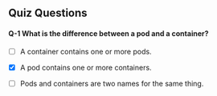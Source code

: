 ## Quiz Questions


#### Q-1 What is the difference between a pod and a container?

- [ ] A container contains one or more pods.
- [x] A pod contains one or more containers.
- [ ] Pods and containers are two names for the same thing.


